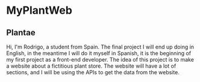 # MyPlantWeb
## Plantae
Hi, I'm Rodrigo, a student from Spain.
The final project I will end up doing in English, in the meantime I will do it myself in Spanish, it is the beginning of my first project as a front-end developer.
The idea of this project is to make a website about a fictitious plant store. The website will have a lot of sections, and I will be using the APIs to get the data from the website.